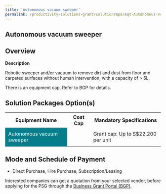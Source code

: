 ```yaml
---
title: 'Autonomous vacuum sweeper'
permalink: /productivity-solutions-grant/solutionrepo/eqt-Autonomous-vcuum-swpr-Envronmntl-Srvcs
---
```


## Autonomous vacuum sweeper

## Overview

**Description**

Robotic sweeper and/or vacuum to remove dirt and dust from floor and carpeted surfaces without human intervention, with a capacity of > 5L.

There is an equipment cap. Refer to BGP for details.

## Solution Packages Option(s)

<table>
<tr>
<th><b>Equipment Name</b></th>
<th><b>Cost Cap</b></th>
<th><b>Mandatory Specifications</b></th>
</tr>
<tr>
<td style='padding: 10px; background-color: #037E8A; color: #FFFFFF;'>Autonomous vacuum sweeper</td>
<td style='padding: 10px;'></td>
<td style='padding: 10px;'>Grant cap: Up to S$22,200 per unit</td>
</tr>
</table>

## Mode and Schedule of Payment

 - Direct Purchase, Hire Purchase, Subscription/Leasing

Interested companies can get a quotation from your selected vendor, before applying for the PSG through the <a href='https://www.businessgrants.gov.sg/' target='_blank' rel='noopener'>Business Grant Portal (BGP)</a>.

<script src="/jquery/resize-tables.js"></script>
